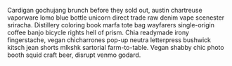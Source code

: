 Cardigan gochujang brunch before they sold out, austin chartreuse vaporware lomo blue bottle unicorn direct trade raw denim vape scenester sriracha. Distillery coloring book marfa tote bag wayfarers single-origin coffee banjo bicycle rights hell of prism. Chia readymade irony fingerstache, vegan chicharrones pop-up neutra letterpress bushwick kitsch jean shorts mlkshk sartorial farm-to-table. Vegan shabby chic photo booth squid craft beer, disrupt venmo godard.